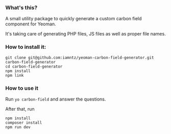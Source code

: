 ### What's this?
A small utility package to quickly generate a custom carbon field component for Yeoman.

It's taking care of generating PHP files, JS files as well as proper file names.

### How to install it:

```
git clone git@github.com:iamntz/yeoman-carbon-field-generator.git carbon-field-generator
cd carbon-field-generator
npm install
npm link
```

### How to use it

Run `yo carbon-field` and answer the questions.

After that, run

```
npm install
composer install
npm run dev
```
